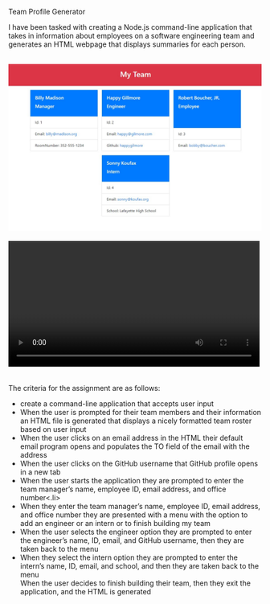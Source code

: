 Team Profile Generator

I have been tasked with creating a Node.js command-line application that takes in information about employees on a software engineering team and generates an HTML webpage that displays summaries for each person.
<br />
<br />

<img src="https://github.com/Mike-Lane/team_profile_generator/blob/main/assets/img/Screenshot.jpg?raw=true" />
<br />
<br />
<video width="500"> <source src="https://github.com/Mike-Lane/team_profile_generator/blob/main/assets/vid/screen-capture.webm" type="video/webm"> </video>
<br />
<br />

The criteria for the assignment are as follows:
<ul>
  <li>create a command-line application that accepts user input</li>
  <li>When the user is prompted for their team members and their information an HTML file is generated that displays a nicely formatted team roster based on user input</li>
  <li>When the user clicks on an email address in the HTML their default email program opens and populates the TO field of the email with the address</li>
  <li>When the user clicks on the GitHub username that GitHub profile opens in a new tab</li>
  <li>When the user starts the application they are prompted to enter the team manager’s name, employee ID, email address, and office number<.li>
  <li>When they enter the team manager’s name, employee ID, email address, and office number they are presented with a menu with the option to add an engineer or an intern or to finish building my team</li>
  <li>When the user selects the engineer option they are prompted to enter the engineer’s name, ID, email, and GitHub username, then they are taken back to the menu</li>
  <li>When they select the intern option they are prompted to enter the intern’s name, ID, email, and school, and then they are taken back to the menu</li>
  When the user decides to finish building their team, then they exit the application, and the HTML is generated</li>
</ul>
